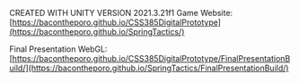 CREATED WITH UNITY VERSION 2021.3.21f1
Game Website: [https://bacontheporo.github.io/CSS385DigitalPrototype](https://bacontheporo.github.io/SpringTactics/) <br>

Final Presentation WebGL: [https://bacontheporo.github.io/CSS385DigitalPrototype/FinalPresentationBuild/](https://bacontheporo.github.io/SpringTactics/FinalPresentationBuild/)



